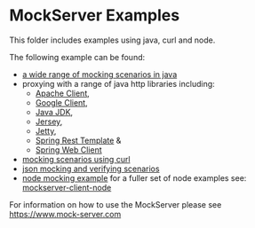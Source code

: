MockServer Examples
===================

This folder includes examples using java, curl and node.

The following example can be found:
- [a wide range of mocking scenarios in java](https://github.com/mock-server/mockserver/tree/master/mockserver-examples/src/main/java/org/mockserver/examples/mockserver)
- proxying with a range of java http libraries including:
  - [Apache Client](https://github.com/mock-server/mockserver/tree/master/mockserver-examples/src/test/java/org/mockserver/examples/proxy/web/controller/apacheclient), 
  - [Google Client](https://github.com/mock-server/mockserver/tree/master/mockserver-examples/src/test/java/org/mockserver/examples/proxy/web/controller/googleclient), 
  - [Java JDK](https://github.com/mock-server/mockserver/tree/master/mockserver-examples/src/test/java/org/mockserver/examples/proxy/web/controller/javaclient), 
  - [Jersey](https://github.com/mock-server/mockserver/tree/master/mockserver-examples/src/test/java/org/mockserver/examples/proxy/web/controller/jerseyclient), 
  - [Jetty](https://github.com/mock-server/mockserver/tree/master/mockserver-examples/src/test/java/org/mockserver/examples/proxy/web/controller/jettyclient), 
  - [Spring Rest Template](https://github.com/mock-server/mockserver/tree/master/mockserver-examples/src/test/java/org/mockserver/examples/proxy/web/controller/springresttemplate) & 
  - [Spring Web Client](https://github.com/mock-server/mockserver/tree/master/mockserver-examples/src/test/java/org/mockserver/examples/proxy/web/controller/springwebclient)
- [mocking scenarios using curl](https://github.com/mock-server/mockserver/blob/master/mockserver-examples/curl_examples.md)
- [json mocking and verifying scenarios](https://github.com/mock-server/mockserver/blob/master/mockserver-examples/json_examples.md)
- [node mocking example](https://github.com/mock-server/mockserver/blob/master/mockserver-examples/mockserver_client_node_examples/server.js) for a fuller set of node examples see: [mockserver-client-node](https://github.com/mock-server/mockserver-client-node/tree/master/examples)

For information on how to use the MockServer please see https://www.mock-server.com